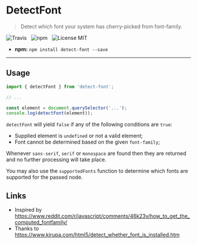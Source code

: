 # DetectFont

> Detect which font your system has cherry-picked from font-family.

![Travis](http://img.shields.io/travis/Wildhoney/DetectFont.svg?style=flat-square)
&nbsp;
![npm](http://img.shields.io/npm/v/detect-font.svg?style=flat-square)
&nbsp;
![License MIT](http://img.shields.io/badge/License-MIT-lightgrey.svg?style=flat-square)

* **npm:** `npm install detect-font --save`

---

## Usage

```javascript
import { detectFont } from 'detect-font';

// ...

const element = document.querySelector('...');
console.log(detectFont(element));
```

`detectFont` will yield `false` if any of the following conditions are `true`:

* Supplied element is `undefined` or not a valid element;
* Font cannot be determined based on the given `font-family`;

Whenever `sans-serif`, `serif` or `monospace` are found then they are returned and no further processing will take place.

You may also use the `supportedFonts` function to determine which fonts are supported for the passed node.

## Links

* Inspired by https://www.reddit.com/r/javascript/comments/46k23v/how_to_get_the_computed_fontfamily/
* Thanks to https://www.kirupa.com/html5/detect_whether_font_is_installed.htm
